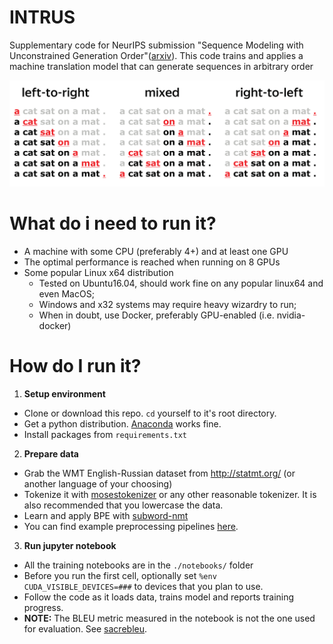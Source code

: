# INTRUS
Supplementary code for NeurIPS submission "Sequence Modeling with Unconstrained Generation Order"([arxiv](https://arxiv.org/abs/1911.00176)). This code trains and applies a machine translation model that can generate sequences in arbitrary order

![orders](./resources/order_examples.svg)

# What do i need to run it?
* A machine with some CPU (preferably 4+) and at least one GPU
* The optimal performance is reached when running on 8 GPUs
* Some popular Linux x64 distribution
  * Tested on Ubuntu16.04, should work fine on any popular linux64 and even MacOS;
  * Windows and x32 systems may require heavy wizardry to run;
  * When in doubt, use Docker, preferably GPU-enabled (i.e. nvidia-docker)

# How do I run it?
1. __Setup environment__
 * Clone or download this repo. `cd` yourself to it's root directory.
 * Get a python distribution. [Anaconda](https://www.anaconda.com/) works fine.
 * Install packages from `requirements.txt`
 
2. __Prepare data__
 * Grab the WMT English-Russian dataset from http://statmt.org/ (or another language of your choosing)
 * Tokenize it with [mosestokenizer](https://github.com/moses-smt/mosesdecoder/blob/master/scripts/tokenizer/tokenizer.perl)  or any other reasonable tokenizer. It is also recommended that you lowercase the data.
 * Learn and apply BPE with [subword-nmt](https://github.com/rsennrich/subword-nmt)
 * You can find example preprocessing pipelines [here](https://github.com/pytorch/fairseq/tree/c778a31e2b6ae4d089d9a213ba023140438725b2/examples/translation).
 
3. __Run jupyter notebook__
 * All the training notebooks are in the `./notebooks/` folder
 * Before you run the first cell, optionally set `%env CUDA_VISIBLE_DEVICES=###` to devices that you plan to use.
 * Follow the code as it loads data, trains model and reports training progress.
 * __NOTE:__ The BLEU metric measured in the notebook is not the one used for evaluation. See [sacrebleu](https://pypi.org/project/sacrebleu/).
